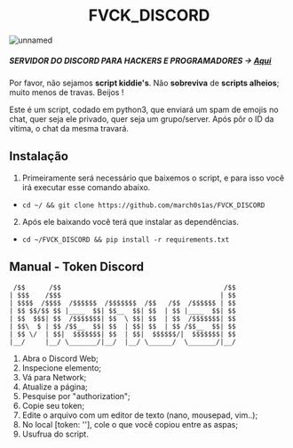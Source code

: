 <h1 align="center">FVCK_DISCORD</h1>

![unnamed](https://i.imgur.com/jUa9KRY.png)

##### SERVIDOR DO DISCORD PARA HACKERS E PROGRAMADORES -> [**Aqui**](https://discord.gg/v5d3PZ9)

Por favor, não sejamos **script kiddie's**. Não **sobreviva** de **scripts alheios**; muito menos de travas. Beijos ! 

Este é um script, codado em python3, que enviará um spam de emojis no chat, quer seja ele privado, quer seja um grupo/server.
Após pôr o ID da vítima, o chat da mesma travará.

## Instalação
1. Primeiramente será necessário que baixemos o script, e para isso você irá executar esse comando abaixo.
- `cd ~/ && git clone https://github.com/march0s1as/FVCK_DISCORD`

2. Após ele baixando você terá que instalar as dependências.
- `cd ~/FVCK_DISCORD && pip install -r requirements.txt`

## Manual - Token Discord

```
 /$$      /$$                                         /$$
| $$$    /$$$                                        | $$
| $$$$  /$$$$  /$$$$$$  /$$$$$$$  /$$   /$$  /$$$$$$ | $$
| $$ $$/$$ $$ |____  $$| $$__  $$| $$  | $$ |____  $$| $$
| $$  $$$| $$  /$$$$$$$| $$  \ $$| $$  | $$  /$$$$$$$| $$
| $$\  $ | $$ /$$__  $$| $$  | $$| $$  | $$ /$$__  $$| $$
| $$ \/  | $$|  $$$$$$$| $$  | $$|  $$$$$$/|  $$$$$$$| $$
|__/     |__/ \_______/|__/  |__/ \______/  \_______/|__/ 
```

1. Abra o Discord Web;
2. Inspecione elemento;
3. Vá para Network;
4. Atualize a página;
5. Pesquise por "authorization";
6. Copie seu token;
7. Edite o arquivo com um editor de texto (nano, mousepad, vim..);
8. No local [token: ''], cole o que você copiou entre as aspas;
9. Usufrua do script.
